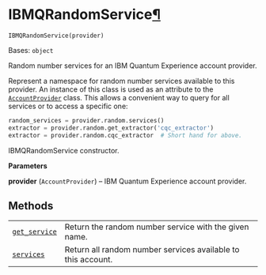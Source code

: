 # IBMQRandomService[¶](#ibmqrandomservice "Permalink to this headline")

<span id="undefined" />

`IBMQRandomService(provider)`

Bases: `object`

Random number services for an IBM Quantum Experience account provider.

Represent a namespace for random number services available to this provider. An instance of this class is used as an attribute to the [`AccountProvider`](qiskit.providers.ibmq.AccountProvider#qiskit.providers.ibmq.AccountProvider "qiskit.providers.ibmq.AccountProvider") class. This allows a convenient way to query for all services or to access a specific one:

```python
random_services = provider.random.services()
extractor = provider.random.get_extractor('cqc_extractor')
extractor = provider.random.cqc_extractor  # Short hand for above.
```

IBMQRandomService constructor.

**Parameters**

**provider** (`AccountProvider`) – IBM Quantum Experience account provider.

## Methods

|                                                                                                                                                                                                     |                                                              |
| --------------------------------------------------------------------------------------------------------------------------------------------------------------------------------------------------- | ------------------------------------------------------------ |
| [`get_service`](qiskit.providers.ibmq.random.IBMQRandomService.get_service#qiskit.providers.ibmq.random.IBMQRandomService.get_service "qiskit.providers.ibmq.random.IBMQRandomService.get_service") | Return the random number service with the given name.        |
| [`services`](qiskit.providers.ibmq.random.IBMQRandomService.services#qiskit.providers.ibmq.random.IBMQRandomService.services "qiskit.providers.ibmq.random.IBMQRandomService.services")             | Return all random number services available to this account. |
